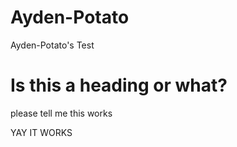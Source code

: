 # Ayden-Potato
Ayden-Potato's Test
<h1>Is this a heading or what?</h1> 
<p>please tell me this works</p>
<p>YAY IT WORKS</P>
